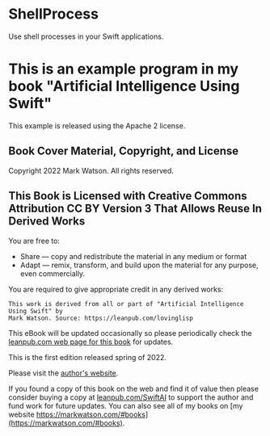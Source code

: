 # ShellProcess

Use shell processes in your Swift applications.

# This is an example program in my book "Artificial Intelligence Using Swift"

This example is released using the Apache 2 license.

## Book Cover Material, Copyright, and License

Copyright 2022 Mark Watson. All rights reserved.

## This Book is Licensed with Creative Commons Attribution CC BY Version 3 That Allows Reuse In Derived Works

You are free to:

- Share — copy and redistribute the material in any medium or format
- Adapt — remix, transform, and build upon the material
for any purpose, even commercially.

You are required to give appropriate credit in any derived works:

```text
This work is derived from all or part of "Artificial Intelligence Using Swift" by
Mark Watson. Source: https://leanpub.com/lovinglisp
```

This eBook will be updated occasionally so please periodically check the [leanpub.com web page for this book](https://leanpub.com/SwiftAI) for updates.

This is the first edition released spring of 2022.

Please visit the [author's website](http://markwatson.com).

If you found a copy of this book on the web and find it of value then please consider buying a copy at [leanpub.com/SwiftAI](https://leanpub.com/SwiftAI) to support the author and fund work for future updates.  You can also see all of my books on [my website https://markwatson.com/#books](https://markwatson.com/#books).


